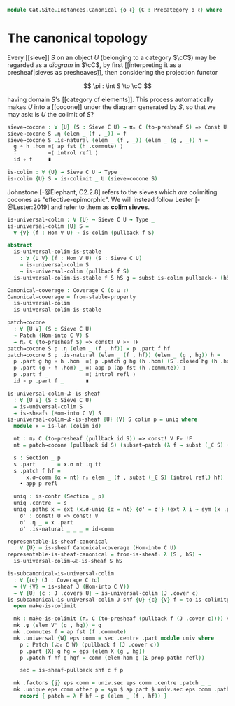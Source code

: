 <!--
```agda
open import Cat.Instances.Shape.Terminal
open import Cat.Diagram.Colimit.Base
open import Cat.Instances.Elements
open import Cat.Site.Constructions
open import Cat.Functor.Kan.Base
open import Cat.Diagram.Sieve
open import Cat.Site.Closure
open import Cat.Functor.Hom
open import Cat.Site.Base
open import Cat.Prelude

import Cat.Reasoning as Cat
```
-->

```agda
module Cat.Site.Instances.Canonical {o ℓ} (C : Precategory o ℓ) where
```

# The canonical topology

<!--
```agda
open Element-hom
open Element
open Cat C
open _=>_
```
-->

Every [[sieve]] $S$ on an object $U$ (belonging to a category $\cC$) may
be regarded as a *diagram* in $\cC$, by first [[interpreting it as a
presheaf|sieves as presheaves]], then considering the projection functor

$$
\pi : \int S \to \cC
$$

having domain $S$'s [[category of elements]]. This process automatically
makes $U$ into a [[cocone]] under the diagram generated by $S$, so that
we may ask: is $U$ the colimit of $S$?

```agda
sieve→cocone : ∀ {U} (S : Sieve C U) → πₚ C (to-presheaf S) => Const U
sieve→cocone S .η (elem _ (f , _)) = f
sieve→cocone S .is-natural (elem _ (f , _)) (elem _ (g , _)) h =
  g ∘ h .hom ≡⟨ ap fst (h .commute) ⟩
  f          ≡⟨ introl refl ⟩
  id ∘ f     ∎

is-colim : ∀ {U} → Sieve C U → Type _
is-colim {U} S = is-colimit _ U (sieve→cocone S)
```

Johnstone [-@Elephant, C2.2.8] refers to the sieves which *are*
colimiting cocones as "effective-epimorphic". We will instead follow
Lester [-@Lester:2019] and refer to them as **colim sieves**.

```agda
is-universal-colim : ∀ {U} → Sieve C U → Type _
is-universal-colim {U} S =
  ∀ {V} (f : Hom V U) → is-colim (pullback f S)

abstract
  is-universal-colim-is-stable
    : ∀ {U V} (f : Hom V U) (S : Sieve C U)
    → is-universal-colim S
    → is-universal-colim (pullback f S)
  is-universal-colim-is-stable f S hS g = subst is-colim pullback-∘ (hS (f ∘ g))

Canonical-coverage : Coverage C (o ⊔ ℓ)
Canonical-coverage = from-stable-property
  is-universal-colim
  is-universal-colim-is-stable

patch→cocone
  : ∀ {U V} (S : Sieve C U)
  → Patch (Hom-into C V) S
  → πₚ C (to-presheaf S) => const! V F∘ !F
patch→cocone S p .η (elem _ (f , hf)) = p .part f hf
patch→cocone S p .is-natural (elem _ (f , hf)) (elem _ (g , hg)) h =
  p .part g hg ∘ h .hom  ≡⟨ p .patch g hg (h .hom) (S .closed hg (h .hom)) ⟩
  p .part (g ∘ h .hom) _ ≡⟨ app p (ap fst (h .commute)) ⟩
  p .part f _            ≡⟨ introl refl ⟩
  id ∘ p .part f _       ∎

is-universal-colim→よ-is-sheaf
  : ∀ {U V} (S : Sieve C U)
  → is-universal-colim S
  → is-sheaf₁ (Hom-into C V) S
is-universal-colim→よ-is-sheaf {U} {V} S colim p = uniq where
  module x = is-lan (colim id)

  nt : πₚ C (to-presheaf (pullback id S)) => const! V F∘ !F
  nt = patch→cocone (pullback id S) (subset→patch (λ f → subst (_∈ S) (idl _)) p)

  s : Section _ p
  s .part       = x.σ nt .η tt
  s .patch f hf =
      x.σ-comm {α = nt} ηₚ elem _ (f , subst (_∈ S) (introl refl) hf)
    ∙ app p refl

  uniq : is-contr (Section _ p)
  uniq .centre  = s
  uniq .paths x = ext (x.σ-uniq {α = nt} {σ' = σ'} (ext λ i → sym (x .patch _ _)) ηₚ tt) where
    σ' : const! U => const! V
    σ' .η _ = x .part
    σ' .is-natural _ _ _ = id-comm

representable-is-sheaf-canonical
  : ∀ {U} → is-sheaf Canonical-coverage (Hom-into C U)
representable-is-sheaf-canonical = from-is-sheaf₁ λ (S , hS) →
  is-universal-colim→よ-is-sheaf S hS

is-subcanonical→is-universal-colim
  : ∀ {ℓc} (J : Coverage C ℓc)
  → (∀ {V} → is-sheaf J (Hom-into C V))
  → ∀ {U} {c : J .covers U} → is-universal-colim (J .cover c)
is-subcanonical→is-universal-colim J shf {U} {c} {V} f = to-is-colimitp mk refl where
  open make-is-colimit

  mk : make-is-colimit (πₚ C (to-presheaf (pullback f (J .cover c)))) V
  mk .ψ (elem V' (g , hg)) = g
  mk .commutes f = ap fst (f .commute)
  mk .universal {W} eps comm = sec .centre .part module univ where
    p : Patch (よ₀ C W) (pullback f (J .cover c))
    p .part {X} g hg = eps (elem X (g , hg))
    p .patch f hf g hgf = comm (elem-hom g (Σ-prop-path! refl))

    sec = is-sheaf-pullback shf c f p

  mk .factors {j} eps comm = univ.sec eps comm .centre .patch _ _
  mk .unique eps comm other p = sym $ ap part $ univ.sec eps comm .paths
    record { patch = λ f hf → p (elem _ (f , hf)) }
```
